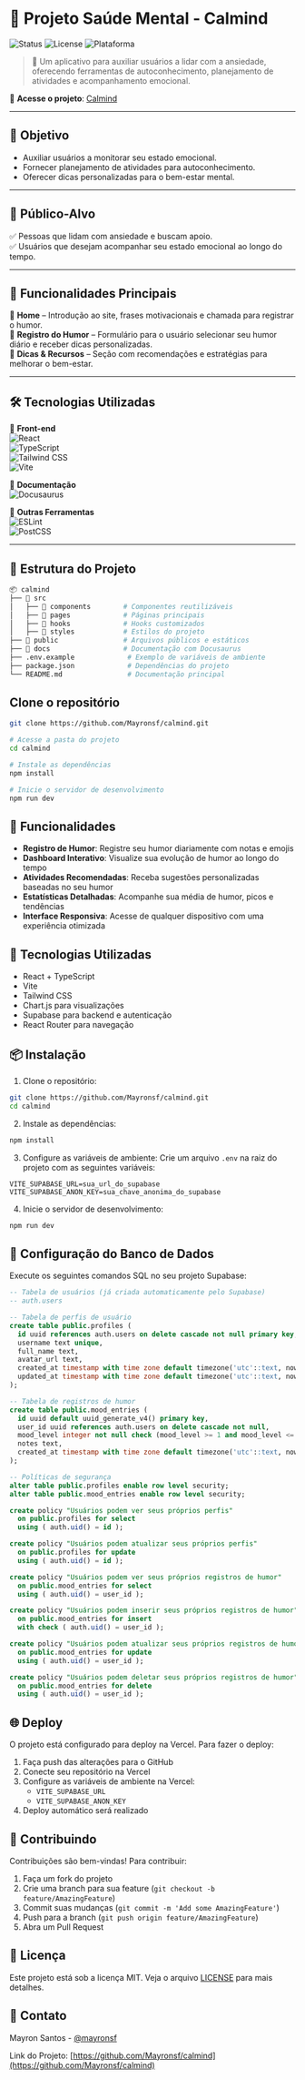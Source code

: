 # 🌿 Projeto Saúde Mental - Calmind

![Status](https://img.shields.io/badge/Status-Em%20Desenvolvimento-yellow) 
![License](https://img.shields.io/badge/Licença-MIT-blue)
![Plataforma](https://img.shields.io/badge/Plataforma-Web-green)

> 🧘 Um aplicativo para auxiliar usuários a lidar com a ansiedade, oferecendo ferramentas de autoconhecimento, planejamento de atividades e acompanhamento emocional.

🔗 **Acesse o projeto**: [Calmind](https://calm.surge.sh/)  

---

## 🧠 Objetivo

- Auxiliar usuários a monitorar seu estado emocional.  
- Fornecer planejamento de atividades para autoconhecimento.    
- Oferecer dicas personalizadas para o bem-estar mental.  

---

## 🎯 Público-Alvo

✅ Pessoas que lidam com ansiedade e buscam apoio.  
✅ Usuários que desejam acompanhar seu estado emocional ao longo do tempo.  

---

## 🚀 Funcionalidades Principais

📌 **Home** – Introdução ao site, frases motivacionais e chamada para registrar o humor.  
📌 **Registro do Humor** – Formulário para o usuário selecionar seu humor diário e receber dicas personalizadas.  
📌 **Dicas & Recursos** – Seção com recomendações e estratégias para melhorar o bem-estar.  

---

## 🛠️ Tecnologias Utilizadas

📌 **Front-end**  
![React](https://img.shields.io/badge/React-20232A?style=flat&logo=react&logoColor=61DAFB)  
![TypeScript](https://img.shields.io/badge/TypeScript-3178C6?style=flat&logo=typescript&logoColor=white)  
![Tailwind CSS](https://img.shields.io/badge/Tailwind_CSS-06B6D4?style=flat&logo=tailwindcss&logoColor=white)  
![Vite](https://img.shields.io/badge/Vite-B73BFE?style=flat&logo=vite&logoColor=FFD62E)  

📌 **Documentação**  
![Docusaurus](https://img.shields.io/badge/Docusaurus-FB7185?style=flat&logo=docusaurus&logoColor=white)  

📌 **Outras Ferramentas**  
![ESLint](https://img.shields.io/badge/ESLint-4B32C3?style=flat&logo=eslint&logoColor=white)  
![PostCSS](https://img.shields.io/badge/PostCSS-DD3A0A?style=flat&logo=postcss&logoColor=white)  

---

## 📂 Estrutura do Projeto

```bash
📦 calmind
├── 📁 src
│   ├── 📂 components        # Componentes reutilizáveis
│   ├── 📂 pages             # Páginas principais
│   ├── 📂 hooks             # Hooks customizados
│   ├── 📂 styles            # Estilos do projeto
├── 📁 public                # Arquivos públicos e estáticos
├── 📁 docs                  # Documentação com Docusaurus
├── .env.example             # Exemplo de variáveis de ambiente
├── package.json             # Dependências do projeto
└── README.md                # Documentação principal
```

## Clone o repositório
```bash
git clone https://github.com/Mayronsf/calmind.git

# Acesse a pasta do projeto
cd calmind

# Instale as dependências
npm install

# Inicie o servidor de desenvolvimento
npm run dev
```

## 🌟 Funcionalidades

- **Registro de Humor**: Registre seu humor diariamente com notas e emojis
- **Dashboard Interativo**: Visualize sua evolução de humor ao longo do tempo
- **Atividades Recomendadas**: Receba sugestões personalizadas baseadas no seu humor
- **Estatísticas Detalhadas**: Acompanhe sua média de humor, picos e tendências
- **Interface Responsiva**: Acesse de qualquer dispositivo com uma experiência otimizada

## 🚀 Tecnologias Utilizadas

- React + TypeScript
- Vite
- Tailwind CSS
- Chart.js para visualizações
- Supabase para backend e autenticação
- React Router para navegação

## 📦 Instalação

1. Clone o repositório:
```bash
git clone https://github.com/Mayronsf/calmind.git
cd calmind
```

2. Instale as dependências:
```bash
npm install
```

3. Configure as variáveis de ambiente:
Crie um arquivo `.env` na raiz do projeto com as seguintes variáveis:
```env
VITE_SUPABASE_URL=sua_url_do_supabase
VITE_SUPABASE_ANON_KEY=sua_chave_anonima_do_supabase
```

4. Inicie o servidor de desenvolvimento:
```bash
npm run dev
```

## 🔧 Configuração do Banco de Dados

Execute os seguintes comandos SQL no seu projeto Supabase:

```sql
-- Tabela de usuários (já criada automaticamente pelo Supabase)
-- auth.users

-- Tabela de perfis de usuário
create table public.profiles (
  id uuid references auth.users on delete cascade not null primary key,
  username text unique,
  full_name text,
  avatar_url text,
  created_at timestamp with time zone default timezone('utc'::text, now()) not null,
  updated_at timestamp with time zone default timezone('utc'::text, now()) not null
);

-- Tabela de registros de humor
create table public.mood_entries (
  id uuid default uuid_generate_v4() primary key,
  user_id uuid references auth.users on delete cascade not null,
  mood_level integer not null check (mood_level >= 1 and mood_level <= 5),
  notes text,
  created_at timestamp with time zone default timezone('utc'::text, now()) not null
);

-- Políticas de segurança
alter table public.profiles enable row level security;
alter table public.mood_entries enable row level security;

create policy "Usuários podem ver seus próprios perfis"
  on public.profiles for select
  using ( auth.uid() = id );

create policy "Usuários podem atualizar seus próprios perfis"
  on public.profiles for update
  using ( auth.uid() = id );

create policy "Usuários podem ver seus próprios registros de humor"
  on public.mood_entries for select
  using ( auth.uid() = user_id );

create policy "Usuários podem inserir seus próprios registros de humor"
  on public.mood_entries for insert
  with check ( auth.uid() = user_id );

create policy "Usuários podem atualizar seus próprios registros de humor"
  on public.mood_entries for update
  using ( auth.uid() = user_id );

create policy "Usuários podem deletar seus próprios registros de humor"
  on public.mood_entries for delete
  using ( auth.uid() = user_id );
```

## 🌐 Deploy

O projeto está configurado para deploy na Vercel. Para fazer o deploy:

1. Faça push das alterações para o GitHub
2. Conecte seu repositório na Vercel
3. Configure as variáveis de ambiente na Vercel:
   - `VITE_SUPABASE_URL`
   - `VITE_SUPABASE_ANON_KEY`
4. Deploy automático será realizado

## 🤝 Contribuindo

Contribuições são bem-vindas! Para contribuir:

1. Faça um fork do projeto
2. Crie uma branch para sua feature (`git checkout -b feature/AmazingFeature`)
3. Commit suas mudanças (`git commit -m 'Add some AmazingFeature'`)
4. Push para a branch (`git push origin feature/AmazingFeature`)
5. Abra um Pull Request

## 📝 Licença

Este projeto está sob a licença MIT. Veja o arquivo [LICENSE](LICENSE) para mais detalhes.

## 📧 Contato

Mayron Santos - [@mayronsf](https://github.com/Mayronsf)

Link do Projeto: [https://github.com/Mayronsf/calmind](https://github.com/Mayronsf/calmind)
